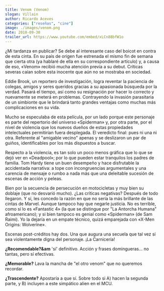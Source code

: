 ```yaml
--- 
title: Venom (Venom)
slogan: Villain
author: Ricardo Aceves
categories: ["reseñas", "cine"]
image: ./images/venom.png
date: 2018-09-30
trailer_url: https://www.youtube.com/embed/xLCn88bfW1o
---
```


¿Mi tardanza en publicar? Se debe al interesante caso del boicot en contra de esta cinta. En su país de origen fue
estrenada el mismo fin de semana que cierta otra (ya hablaré de ella en su correspondiente artículo) y, a causa de eso, «Venom» recibió mucha atención previa a su debut. Críticas severas caían sobre esta inocente que aún no se mostraba en sociedad.

Eddie Brook, un reportero de investigación, logra reventar la paciencia de colegas, amigos y seres queridos gracias a su apasionada búsqueda por la verdad. Pasará el tiempo, así como su resignación por hacer lo correcto y nuevamente se meterá en problemas. Contrayendo la invasión parasitaria de un simbionte que le brindará tanto grandes ventajas como muchas más complicaciones en su vida.

Mucho se especulaba de esta película, por un lado porque este personaje es parte del repertorio del universo «Spiderman» y, por otra parte, por el nivel de violencia que los nuevos dueños de estas propiedades intelectuales permitirían fuera desplegada. El veredicto final: pues ni una ni otra. Referente al "amigable vecino" apenas y se deslizaron un par de guiños, identificables por los más dispuestos a buscar.

Respecto a la violencia, es tan solo un poco menos gráfica que lo que se dejó ver en «Deadpool»; por lo que pueden estar tranquilos los padres de familia. Tom Hardy tiene un buen desempeño y hace disfrutable la accidentada narrativa: a tope con incongruencias argumentales y una carencia de mensaje o rumbo a nada más que una deleitable sucesión de escenas de acción y peleas.

Bien por la secuencia de persecución en motocicletas y muy bien su doblaje (que no desvarió mucho). ¿Las críticas negativas? Después de todo llegaron. Y sí, les concedo la razón en que no sería la más brillante de las cintas de Marvel. Aunque tampoco hay que negarle justicia. No es terrible, como sí lo es «Fantastic 4» (la que se distingue por "La Antorcha Humana" afroamericano); y si bien tampoco es genial como «Spiderman» (de Sam Raimi). Yo la dejaría en un empate técnico, quizá emparejada con «X-Men Origins: Wolverine».

Escenas post-créditos hay dos. Una que augura una secuela que tal vez sí sea violentamente digna del personaje. ¡La Carnicería!

**¿Recomendable?&am** 'sí' definitivo. Acción y frases domingueras... no tantas, pero sí
efectivas.


**¿Memorable?** Lava la mancha de "el otro venom" que no queremos recordar.


**¿Trascendente?** Apostaría a que sí. Sobre todo si A) hacen la segunda parte, y B) incluyen a
este simpático alien en el MCU.